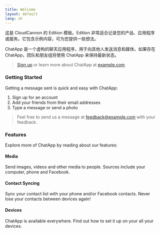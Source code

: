 ```yaml
---
title: Welcome
layout: default
lang: zh
---
```


这是 CloudCannon 的 Edition 模板。Edition 非常适合记录您的产品、应用程序或服务。它包含示例内容，可为您提供一些想法。

ChatApp 是一个虚构的聊天应用程序，用于向其他人发送消息和媒体。如果存在 ChatApp，团队和朋友组将使用 ChatApp 来保持最新状态。

> [Sign up](http://example.com/signup) or learn more about ChatApp at [example.com](http://example.com/).

### Getting Started

Getting a message sent is quick and easy with ChatApp:

1. Sign up for an account
2. Add your friends from their email addresses
3. Type a message or send a photo

> Feel free to send us a message at [feedback@example.com](mailto:feedback@example.com) with your feedback.

### Features

Explore more of ChatApp by reading about our features:

#### Media

Send images, videos and other media to people. Sources include your computer, phone and Facebook.

#### Contact Syncing

Sync your contact list with your phone and/or Facebook contacts. Never lose your contacts between devices again!

#### Devices

ChatApp is available everywhere. Find out how to set it up on your all your devices.
